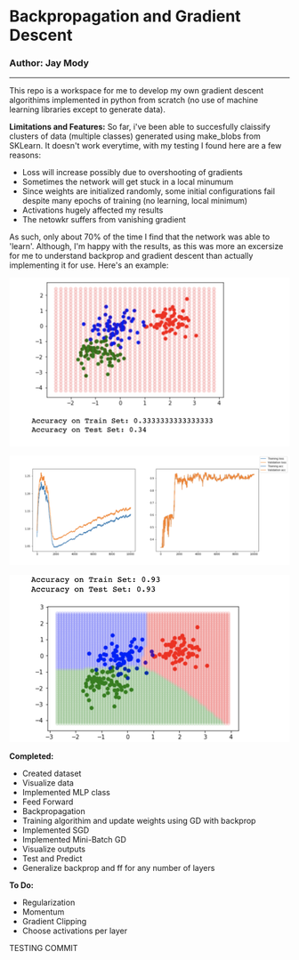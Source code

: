 # Backpropagation and Gradient Descent
### Author: Jay Mody
---
This repo is a workspace for me to develop my own gradient descent algorithims implemented in python from scratch (no use of machine learning libraries except to generate data).


**Limitations and Features:**
So far, i've been able to succesfully claissify clusters of data (multiple classes) generated using make_blobs from SKLearn. It doesn't work everytime, with my testing I found here are a few reasons:

- Loss will increase possibly due to overshooting of gradients
- Sometimes the network will get stuck in a local minumum
- Since weights are initialized randomly, some initial configurations fail despite many epochs of training (no learning, local minimum)
- Activations hugely affected my results
- The netowkr suffers from vanishing gradient


As such, only about 70% of the time I find that the network was able to 'learn'. Although, I'm happy with the results, as this was more an excersize for me to understand backprop and gradient descent than actually implementing it for use. Here's an example:



![before](/imgs/before.png)


![training](/imgs/loss_acc.png)


![after](/imgs/after.png)



**Completed:**
- Created dataset
- Visualize data
- Implemented MLP class
- Feed Forward
- Backpropagation
- Training algorithim and update weights using GD with backprop
- Implemented SGD
- Implemented Mini-Batch GD
- Visualize outputs
- Test and Predict
- Generalize backprop and ff for any number of layers


**To Do:**
- Regularization
- Momentum
- Gradient Clipping
- Choose activations per layer

TESTING COMMIT